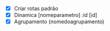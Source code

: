 - [x] Criar rotas padrão
- [x] Dinamica [nomeparametro] :id [id]
- [x] Agrupamento (nomedoagrupamento)

